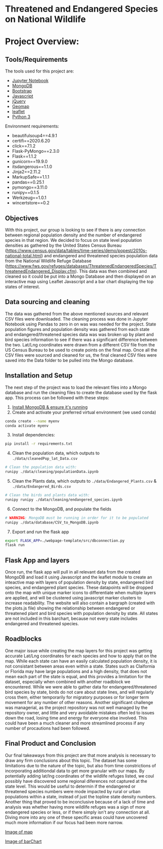# Threatened and Endangered Species on National Wildlife

# Project Overview:

## Tools/Requirements
The tools used for this project are:
- [Jupyter Notebook](https://jupyter.org/)
- [MongoDB](https://www.mongodb.com/)
- [Bootstrap](https://getbootstrap.com/)
- [Javascript](https://www.javascript.com/)
- [jQuery](https://jquery.com/)
- [Geomap](https://www.geomap.com/)
- [leaflet](https://leafletjs.com/)
- [Python 3](https://www.python.org/download/releases/3.0/)

Environment requirements:
- beautifulsoup4==4.9.1
- certifi==2020.6.20
- click==7.1.2
- Flask-PyMongo==2.3.0
- Flask==1.1.2
- gunicorn==19.9.0
- itsdangerous==1.1.0
- Jinja2==2.11.2
- MarkupSafe==1.1.1
- pandas==0.25.1
- pymongo==3.11.0
- runipy==0.1.5
- Werkzeug==1.0.1
- wincertstore==0.2


## Objectives
With this project, our group is looking to see if there is any connection between regional population density and the number of endangered species in that region. We
decided to focus on state level population densities as gathered by the United States Census Bureau
(https://www.census.gov/data/tables/time-series/demo/popest/2010s-national-total.html) and endangered and threatened species population data from the National
Wildlife Refuge Database 
(https://www.fws.gov/refuges/databases/ThreatenedEndangeredSpecies/ThreatenedEndangered_Display.cfm). This data was then combined and cleaned so it could be put into
a Mongo Database and then displayed on an interactive map using Leaflet Javascript and a bar chart displaying the top states of interest.

## Data sourcing and cleaning
The data was gathered from the above mentioned sources and relevant CSV files were downloaded. The cleaning process was done in Jupyter Notebook using Pandas to zero
in on was was needed for the project. State population figures and population density was gathered from each state and endangered/threatened species data was was
broken up by plant and bird species information to see if there was a significant difference between the two. Lat/Lng coordinates were drawn from a different CSV
file from the US Census Bureau to be used to create points on the final map. Once all the CSV files were sourced and cleaned for us, the final cleaned CSV files were 
saved into the Data folder to be pulled into the Mongo database.

## Installation and Setup
The next step of the project was to load the relevant files into a Mongo database and run the cleaning files to create the database used by the flask app. This
process can be followed with these steps:
1. [Install MongoDB & ensure it's running](https://docs.mongodb.com/manual/installation/)
2. Create and activate your preferred virtual environment (we used conda)
```bash
conda create --name myenv
conda activate myenv
```
3. Install dependencies:
```bash
pip install -r requirements.txt
```
4. Clean the population data, which outputs to `./data/cleanedPop_lat_Data.csv`
```bash
# Clean the population data with:
runipy ./data/cleaning/populationData.ipynb
```
5. Clean the Plants data, which outputs to  `./data/Endangered_Plants.csv` & `./data/Endangered_Birds.csv`
```bash
# Clean the birds and plants data with:
runipy runipy ./data/cleaning/endangered_species.ipynb
```
6. Connect to the MongoDB, and populate the fields
```bash
# WARNING: MongoDB must be running in order for it to be populated
runipy ./data/database/CSV_to_MongoDB.ipynb
```
7. Export and run the flask app
```bash
export FLASK_APP=./webpage-template/src/dbconnection.py
flask run
```
## Flask App and layers
Once run, the flask app will pull in all relevant data from the created MongoDB and load it using Javascript and the leaflet module to create an inteactive map with 
layers of population density by state, endangered bird species, and endangered plant species. These datapoints will be dropped onto the map with unique marker icons 
to differentiate when multiple layers are applied, and will be clustered using javascript marker clusters to increase readability. The website will also contain a 
bargraph (created with the plots.js file) showing the relationship between endangered or threatened plant and bird species with population density by state. All
states are not included in this barchart, because not every state includes endangered and threatened species.

## Roadblocks 
One major issue while creating the map layers for this project was getting accurate Lat/Lng coordinates for each species and how to apply that on the map. While each
state can have an easily calculated population density, it is not consistant between areas even within a state. States such as Claifornia or Florida may have large 
populations and a high density, that does not mean each part of the state is equal, and this provides a limitation for the dataset, especially when combined with 
another roadblock we encountered. While we were able to gather data for endangered/threatened bird species by state, birds do not care about state lines, and will
regularly cross them, either temporarily for migratory purposes or for longer term movement for any number of other reasons. Another significant challenge was
managerial, as the project repository was not well managed by the repository owner, and little and very avoidable mistakes often led to issues down the road, losing
time and energy for everyone else involved. This could have been a much cleaner and more streamlined process if any number of procautions had been followed. 

## Final Product and Conclusion
Our final takeaways from this project are that more analysis is necessary to draw any firm conclusions about this topic. The dataset has some limitations due to the
nature of the topic, but also from time constrictions of incorporating additiondal data to get more granular with our maps. By potentially adding lat/lng coordinates
of the wildlife refuges listed, we coul possibly have discovered some regional diferences not captured at the state level. This would be useful to determin if the
endangered or threatened species numbers were mode impacted by rural or urban populations within a state, instead of just the topline state density numbers. Another
thing that proved to be inconclusive because of a lack of time and analysis was whether having more wildlife refuges was a sign of more endangered species or less, or
if there simply isn't any connection at all. Diving more into any one of these specific areas could have uncovered much more information if our focus had been more 
narrow.

[Image of map](https://imgur.com/a/wRvBtaH)

[Image of barChart](https://imgur.com/a/sP2ZB82)

